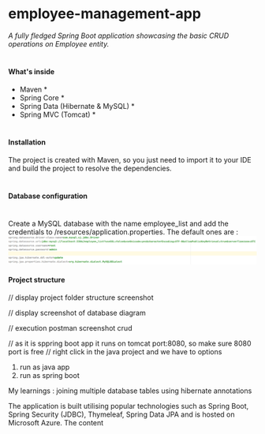 # employee-management-app
_A fully fledged Spring
Boot application showcasing the basic CRUD operations on Employee entity._
#

#### What's inside <br>
* Maven *
* Spring Core *
* Spring Data (Hibernate & MySQL) *
* Spring MVC (Tomcat) *
#
#### Installation <br>
The project is created with Maven, so you just need to import it to your IDE and build the project to resolve the dependencies.
#
#### Database configuration <br>
#
Create a MySQL database with the name employee_list and add the credentials to /resources/application.properties.
The default ones are :
<span />
<img src="jdbc.png">
#### Project structure <br>

// display project folder structure screenshot

// display screenshot of database diagram 

// execution postman screenshot crud

// as it is sppring boot app it runs on tomcat  port:8080, so make sure 8080 port is free
// right click in the java project and we have to options

1. run as java app
2. run as spring boot 


My learnings : joining multiple database tables using hibernate annotations



The application is built utilising popular technologies such as Spring
Boot, Spring Security (JDBC), Thymeleaf, Spring Data JPA and is hosted
on Microsoft Azure.
The content
